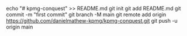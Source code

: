 echo "# kpmg-conquest" >> README.md
git init
git add README.md
git commit -m "first commit"
git branch -M main
git remote add origin https://github.com/danielmathew-kpmg/kpmg-conquest.git
git push -u origin main
